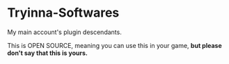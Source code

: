 # Tryinna-Softwares
My main account's plugin descendants.

This is OPEN SOURCE, meaning you can use this in your game, **but please don't say that this is yours.**
